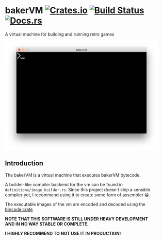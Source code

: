 # bakerVM [![Crates.io][crate-image]][crate-link] [![Build Status][travis-image]][travis-link] [![Docs.rs][docs-image]][docs-link]
A virtual machine for building and running retro games

![A screenshot of the bakerVM][screenshot]

## Introduction
The bakerVM is a virtual machine that executes bakerVM bytecode.

A builder-like compiler backend for the vm can be found in `definitions/image_builder.rs`. Since this project doesn't ship a sensible compiler yet, I recommend using it to create some form of assembler :grin:.

The executable images of the vm are encoded and decoded using the [bincode crate][bincode]

**NOTE THAT THIS SOFTWARE IS STILL UNDER HEAVY DEVELOPMENT AND IN NO WAY STABLE OR COMPLETE.**

**I HIGHLY RECOMMEND TO NOT USE IT IN PRODUCTION!**

[crate-image]: https://img.shields.io/crates/v/bakervm.svg
[crate-link]: https://crates.io/crates/bakervm
[travis-image]: https://travis-ci.org/bakervm/bakervm.svg?branch=master
[travis-link]: https://travis-ci.org/bakervm/bakervm
[docs-image]: https://docs.rs/bakervm/badge.svg
[docs-link]: https://docs.rs/bakervm
[screenshot]: https://raw.githubusercontent.com/bakervm/bakervm/master/screenshot.png
[bincode]: https://crates.io/crates/bincode
